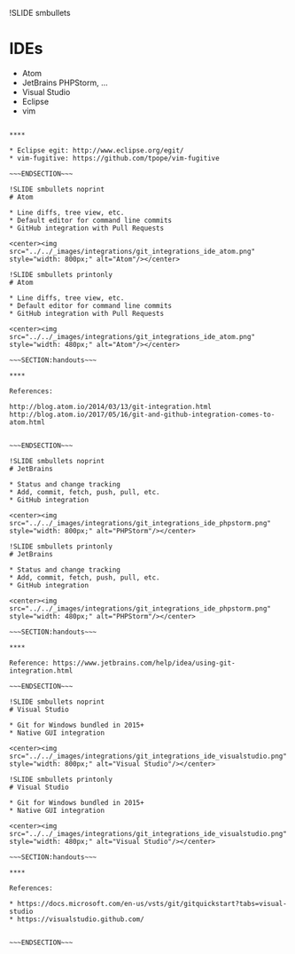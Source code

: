 !SLIDE smbullets
# IDEs

* Atom
* JetBrains PHPStorm, ...
* Visual Studio
* Eclipse
* vim

~~~SECTION:handouts~~~

****

* Eclipse egit: http://www.eclipse.org/egit/
* vim-fugitive: https://github.com/tpope/vim-fugitive

~~~ENDSECTION~~~

!SLIDE smbullets noprint
# Atom

* Line diffs, tree view, etc.
* Default editor for command line commits
* GitHub integration with Pull Requests

<center><img src="../../_images/integrations/git_integrations_ide_atom.png"  style="width: 800px;" alt="Atom"/></center>

!SLIDE smbullets printonly
# Atom

* Line diffs, tree view, etc.
* Default editor for command line commits
* GitHub integration with Pull Requests

<center><img src="../../_images/integrations/git_integrations_ide_atom.png"  style="width: 480px;" alt="Atom"/></center>

~~~SECTION:handouts~~~

****

References:

http://blog.atom.io/2014/03/13/git-integration.html
http://blog.atom.io/2017/05/16/git-and-github-integration-comes-to-atom.html


~~~ENDSECTION~~~

!SLIDE smbullets noprint
# JetBrains

* Status and change tracking
* Add, commit, fetch, push, pull, etc.
* GitHub integration

<center><img src="../../_images/integrations/git_integrations_ide_phpstorm.png"  style="width: 800px;" alt="PHPStorm"/></center>

!SLIDE smbullets printonly
# JetBrains

* Status and change tracking
* Add, commit, fetch, push, pull, etc.
* GitHub integration

<center><img src="../../_images/integrations/git_integrations_ide_phpstorm.png"  style="width: 480px;" alt="PHPStorm"/></center>

~~~SECTION:handouts~~~

****

Reference: https://www.jetbrains.com/help/idea/using-git-integration.html

~~~ENDSECTION~~~

!SLIDE smbullets noprint
# Visual Studio

* Git for Windows bundled in 2015+
* Native GUI integration

<center><img src="../../_images/integrations/git_integrations_ide_visualstudio.png"  style="width: 800px;" alt="Visual Studio"/></center>

!SLIDE smbullets printonly
# Visual Studio

* Git for Windows bundled in 2015+
* Native GUI integration

<center><img src="../../_images/integrations/git_integrations_ide_visualstudio.png"  style="width: 480px;" alt="Visual Studio"/></center>

~~~SECTION:handouts~~~

****

References:

* https://docs.microsoft.com/en-us/vsts/git/gitquickstart?tabs=visual-studio
* https://visualstudio.github.com/


~~~ENDSECTION~~~
